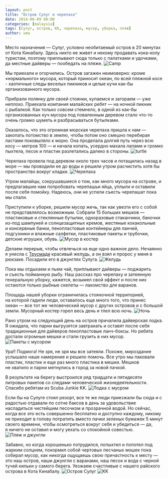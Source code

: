 ```yaml
---
layout: post
title: "Остров Сулуг и черепаха"
date: 2014-06-09 08:00
categories: [malaysia]
tags: [Сулуг, остров, KK, черепаха, мусор, уборка, пляж]
author: uma
---
```

Место назначения&nbsp;&mdash; Сулуг, условно необитаемый остров в&nbsp;20&nbsp;минутах от
Кота Кинабалу. Здесь никто не&nbsp;живет и&nbsp;некому продавать кока-колу
туристам, поэтому приплывают сюда только с&nbsp;палатками и
удочками, да&nbsp;местные дайверы&nbsp;&mdash; пообедать на&nbsp;пляже.
![Camp](camp.jpg)

Мы&nbsp;приехали и&nbsp;огорчились. Остров загажен неимоверно: кроме
&laquo;нормального&raquo; мусора, который приносит океан, по&nbsp;всей пляжной косе -
хаотичные следы веселых пикников и&nbsp;целые кучи как-бы организованного
мусора.

Прибрали полянку для своей стоянки, купаемся и&nbsp;загораем&nbsp;&mdash; уже неплохо.
Приехала компания малайских ребят&nbsp;&mdash; на&nbsp;ночной пикник с&nbsp;рыбалкой. Как
только совсем стемнело, в&nbsp;одной из&nbsp;как-бы организованных куч мусора
под поваленным деревом стало что-то очень громко шуметь и
разбрасываться бутылками.

Оказалось, что это огромная морская черепаха пришла к&nbsp;нам&nbsp;&mdash; закопать
потомство в&nbsp;землю, чтобы потом оно смешно перебирая ластами поковыляло
к&nbsp;морю. Она проделала долгий путь через всю косу&nbsp;&mdash; метров 100&nbsp;&mdash; и
начала копать, усердно махала лапами и&nbsp;громко пыхтела, песок и&nbsp;пластик
разлетались далеко в&nbsp;стороны.
![turtle](turtle.jpg)

Черепаха провела под деревом около трех часов и&nbsp;потащилась назад в
море&nbsp;&mdash; мы&nbsp;проводили ее&nbsp;до&nbsp;воды и&nbsp;решили утром расчистить хотя&nbsp;бы
пространство вокруг кладки.
![Черепаха](cherepaha.jpg)

Утром малайцы, сокрушавшиеся о&nbsp;том, как много мусора на&nbsp;острове, и
предлагавшие нам попробовать черепашьи яйца, уплыли и&nbsp;оставили после
себя помойку. Надеюсь, они не&nbsp;успели съесть черепашат пока мы&nbsp;спали.

Приступили к&nbsp;уборке, решили мусор жечь, так как увезти его с&nbsp;собой не
представлялось возможным. Собрали 15&nbsp;больших мешков&nbsp;&mdash; пластиковые и
стеклянные бутылки, одноразовые стаканчики, баночки из-под шампуней и
солнцезащитных кремов, жестяные кокакольные и&nbsp;консервные банки,
пенопластовые контейнеры для ланчей, подгузники и&nbsp;влажные салфетки,
пластиковые пакеты и&nbsp;трубочки, детские игрушки, обувь.
![Мусор в&nbsp;костер](musor-v-koster.jpg)

Делаем перерыв, чтобы отвлечься на&nbsp;еще одно важное дело. Нечаянно я
унесла&nbsp;с [Трусмади](/trusmadi-up/) красивый желудь, а&nbsp;он&nbsp;взял и&nbsp;пророс у&nbsp;меня в
рюкзаке. Посадили его в&nbsp;джунглях Сулуга.
![Желудь](zhelud.jpg)

Пока мы&nbsp;отдыхаем и&nbsp;пьем чай, приплывают дайверы&nbsp;&mdash; поджарить и&nbsp;съесть
пойманную рыбу. Наш рассказ про черепаху и&nbsp;затеянную генеральную
уборку, кажется, возымел свой эффект и&nbsp;после них остаются только
рыбные скелеты&nbsp;&mdash; лакомство для варанов.

Площадь нашей уборки ограничилась стояночной территорией, на&nbsp;которой
гадили люди, оставалось еще много того, что принес океан&nbsp;&mdash; все тот&nbsp;же
человеческий мусор с&nbsp;других островов и&nbsp;с&nbsp;большой земли. Мусорный
костер горел весь день и&nbsp;тлел всю ночь.
![Ночь](noch.jpg)

Рано утром на&nbsp;следующий день на&nbsp;остров причалила дайверская лодка. Я
ожидала, что парни выгрузятся завтракать и&nbsp;оставят после себя
традиционные для дайверов пенопластовые ланч-боксы. Но&nbsp;ребята достали
огромные мешки и&nbsp;стали грузить в&nbsp;них мусор.
![Пакеты с&nbsp;мусором](img_8776.jpg)

Ура!! Подмога! Не&nbsp;зря, не&nbsp;зря мы&nbsp;все затеяли. Похоже, мироздание
услышало наше намерение и&nbsp;решило помочь. Все утро мы&nbsp;паковали пластик,
пластик и&nbsp;еще раз много пластика в&nbsp;мешки. Мешков не&nbsp;хватило и&nbsp;парни
метнулись в&nbsp;город за&nbsp;новой пачкой.

В&nbsp;результате на&nbsp;берегу выстроился ряд тридцати и&nbsp;пятидесяти
литровых пакетов со&nbsp;следами человеческой жизнедеятельности. Спасибо
ребятам из&nbsp;Scuba Junkie KK.
![Лодка с&nbsp;мусром](img_8794.jpg)

Если&nbsp;бы на&nbsp;Сулуге стоял резорт, все те&nbsp;же люди приезжали&nbsp;бы сюда и&nbsp;с
радостью отдавали по&nbsp;сотне баксов в&nbsp;день за&nbsp;удовольствие насладиться
чистейшим песочком и&nbsp;прозрачной водой. Но&nbsp;сейчас, когда все это есть
совершенно бесплатно и&nbsp;доступно каждому, никому не&nbsp;приходит в&nbsp;голову
потратить вместо пачки зеленых бумажек 5&nbsp;минут своего времени, чтобы
осмотреться вокруг себя и&nbsp;убедиться&nbsp;&mdash; да, я&nbsp;ничего не&nbsp;оставил и&nbsp;могу
уехать со&nbsp;спокойной совестью.
![Пляж и&nbsp;джунгли](img_8790.jpg)

Забавно, но&nbsp;когда хорошенько потрудился, попыхтел и&nbsp;попотел под жарким
солцнем, покормил собой чертовых песчаных мошек пока собирал мусор,
как никогда ощущаешь свою причастность к&nbsp;месту&nbsp;&mdash; это наш остров, наши
джунгли с&nbsp;варанами, наш песок и&nbsp;вода с&nbsp;черной тучей кильки у&nbsp;самого
берега. Уезжаем счастливые с&nbsp;нашего райского острова в&nbsp;Кота
Кинабалу.
![Остров Сулуг](img_8814.jpg)
![KK](kk.jpg)